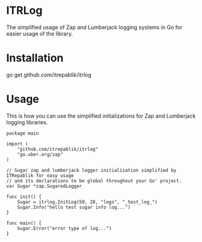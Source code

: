 # ITRLog
The simplified usage of Zap and Lumberjack logging systems in Go for easier usage of the library.

# Installation
go get github.com/itrepablik/itrlog

# Usage
This is how you can use the simplified initializations for Zap and Lumberjack logging libraries.
```
package main

import (
	"github.com/itrepablik/itrlog"
	"go.uber.org/zap"
)

// Sugar zap and lumberjack logger initialization simplified by ITRepablik for easy usage
// and its declarations to be global throughout your Go' project.
var Sugar *zap.SugaredLogger

func init() {
	Sugar = itrlog.InitLog(50, 28, "logs", "_test_log_")
	Sugar.Info("hello test sugar info log...")
}

func main() {
	Sugar.Error("error type of log...")
}
```
